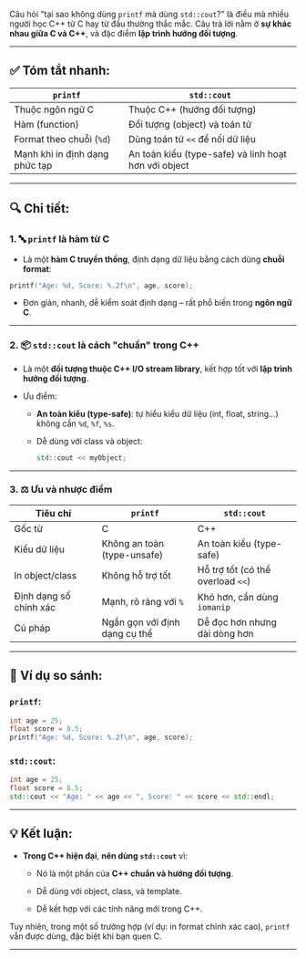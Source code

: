 Câu hỏi "tại sao không dùng `printf` mà dùng `std::cout`?" là điều mà nhiều người học C++ từ C hay từ đầu thường thắc mắc. Câu trả lời nằm ở **sự khác nhau giữa C và C++**, và đặc điểm **lập trình hướng đối tượng**.

---

## ✅ Tóm tắt nhanh:

|`printf`|`std::cout`|
|---|---|
|Thuộc ngôn ngữ C|Thuộc C++ (hướng đối tượng)|
|Hàm (function)|Đối tượng (object) và toán tử|
|Format theo chuỗi (`%d`)|Dùng toán tử `<<` để nối dữ liệu|
|Mạnh khi in định dạng phức tạp|An toàn kiểu (type-safe) và linh hoạt hơn với object|

---

## 🔍 Chi tiết:

### 1. 🔤 `printf` là hàm từ C

- Là một **hàm C truyền thống**, định dạng dữ liệu bằng cách dùng **chuỗi format**:
    

```c
printf("Age: %d, Score: %.2f\n", age, score);
```

- Đơn giản, nhanh, dễ kiểm soát định dạng – rất phổ biến trong **ngôn ngữ C**.
    

---

### 2. 📦 `std::cout` là cách "chuẩn" trong C++

- Là một **đối tượng thuộc C++ I/O stream library**, kết hợp tốt với **lập trình hướng đối tượng**.
    
- Ưu điểm:
    
    - **An toàn kiểu (type-safe)**: tự hiểu kiểu dữ liệu (int, float, string...) không cần `%d`, `%f`, `%s`.
        
    - Dễ dùng với class và object:
        
        ```cpp
        std::cout << myObject;
        ```
        

---

### 3. ⚖️ Ưu và nhược điểm

|Tiêu chí|`printf`|`std::cout`|
|---|---|---|
|Gốc từ|C|C++|
|Kiểu dữ liệu|Không an toàn (type-unsafe)|An toàn kiểu (type-safe)|
|In object/class|Không hỗ trợ tốt|Hỗ trợ tốt (có thể overload `<<`)|
|Định dạng số chính xác|Mạnh, rõ ràng với `%`|Khó hơn, cần dùng `iomanip`|
|Cú pháp|Ngắn gọn với định dạng cụ thể|Dễ đọc hơn nhưng dài dòng hơn|

---

## 🧪 Ví dụ so sánh:

### `printf`:

```cpp
int age = 25;
float score = 8.5;
printf("Age: %d, Score: %.2f\n", age, score);
```

### `std::cout`:

```cpp
int age = 25;
float score = 8.5;
std::cout << "Age: " << age << ", Score: " << score << std::endl;
```

---

## 💡 Kết luận:

- **Trong C++ hiện đại**, **nên dùng `std::cout`** vì:
    
    - Nó là một phần của **C++ chuẩn và hướng đối tượng**.
        
    - Dễ dùng với object, class, và template.
        
    - Dễ kết hợp với các tính năng mới trong C++.
        

Tuy nhiên, trong một số trường hợp (ví dụ: in format chính xác cao), `printf` vẫn được dùng, đặc biệt khi bạn quen C.

---
